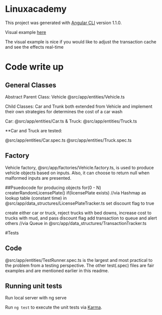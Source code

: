 # Linuxacademy

This project was generated with [Angular CLI](https://github.com/angular/angular-cli) version 1.1.0.

Visual example [here](http://thad_linuxacademy.surge.sh/)

The visual example is nice if you would like to adjust the transaction cache and see the effects real-time

# Code write up
## General Classes

Abstract Parent Class: Vehicle @src/app/entities/Vehicle.ts

Child Classes: Car and Trunk both extended from Vehicle and implement their own strategies for determines the cost of a car wash

Car: @src/app/entities/Car.ts &
Truck: @src/app/entities/Truck.ts

**Car and Truck are tested: 

@src/app/entities/Car.spec.ts @src/app/entities/Truck.spec.ts

## Factory

Vehicle factory, @src/app/factories/Vehicle.factory.ts, is used to produce vehicle objects based on inputs. Also, it can choose to return null when malformed inputs are presented.

##Psuedocode for producing objects
for(0 - N)
  createrRandomLicensePlate()
  if(licensePlate exists) //via Hashmap as lookup table (constant time) in @src/app/data_structures/LicensePlateTracker.ts
    set discount flag to true

  create either car or truck, reject trucks with bed downs, increase cost to trucks with mud, and pass discount flag
  add transaction to queue and alert others //via Queue in @src/app/data_structures/TransactionTracker.ts

#Tests

## Code 

@src/app/entities/TestRunner.spec.ts is the largest and most practical to the problem from a testing perspective. The other test(.spec) files are fair examples and are mentioned earlier in this readme.

## Running unit tests

Run local server with ng serve 

Run `ng test` to execute the unit tests via [Karma](https://karma-runner.github.io).
